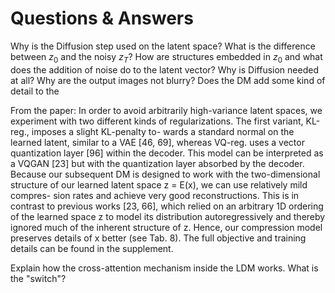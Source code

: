 # Questions & Answers

Why is the Diffusion step used on the latent space? What is the difference between $z_0$ and the noisy $z_T$? 
How are structures embedded in $z_0$ and what does the addition of noise do to the latent vector? 
Why is Diffusion needed at all? 
Why are the output images not blurry?
Does the DM add some kind of detail to the 


From the paper:
In order to avoid arbitrarily high-variance latent spaces, we experiment with two different kinds of regularizations. The first variant, KL-reg., imposes a slight KL-penalty to- wards a standard normal on the learned latent, similar to a VAE [46, 69], whereas VQ-reg. uses a vector quantization layer [96] within the decoder. This model can be interpreted as a VQGAN [23] but with the quantization layer absorbed by the decoder. Because our subsequent DM is designed to work with the two-dimensional structure of our learned latent space z = E(x), we can use relatively mild compres- sion rates and achieve very good reconstructions. This is in contrast to previous works [23, 66], which relied on an arbitrary 1D ordering of the learned space z to model its distribution autoregressively and thereby ignored much of the inherent structure of z. Hence, our compression model preserves details of x better (see Tab. 8). The full objective and training details can be found in the supplement.




Explain how the cross-attention mechanism inside the LDM works. What is the "switch"?